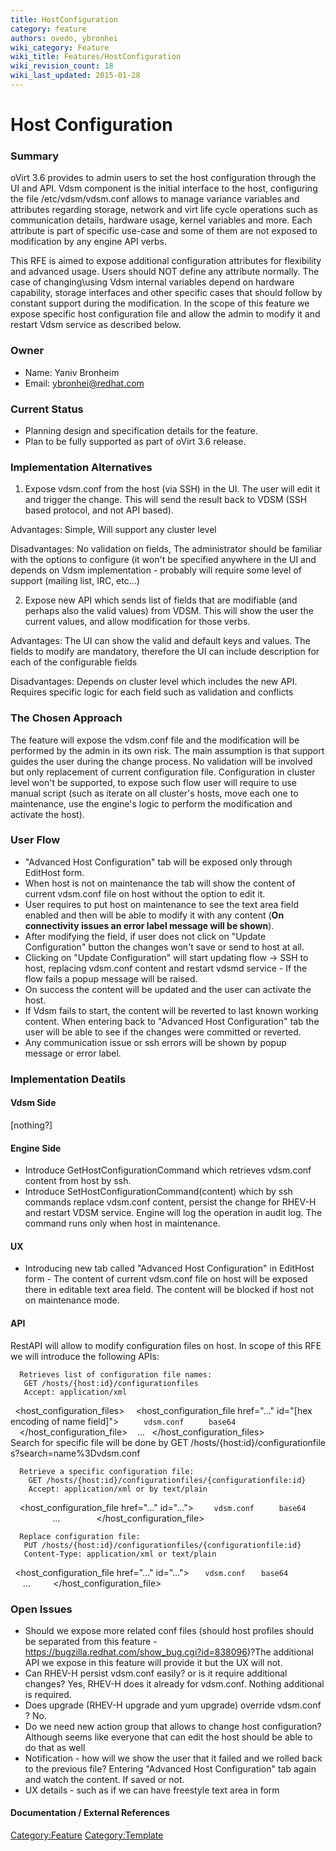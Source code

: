 ```yaml
---
title: HostConfiguration
category: feature
authors: ovedo, ybronhei
wiki_category: Feature
wiki_title: Features/HostConfiguration
wiki_revision_count: 18
wiki_last_updated: 2015-01-28
---
```


# Host Configuration

### Summary

oVirt 3.6 provides to admin users to set the host configuration through the UI and API. Vdsm component is the initial interface to the host, configuring the file /etc/vdsm/vdsm.conf allows to manage variance variables and attributes regarding storage, network and virt life cycle operations such as communication details, hardware usage, kernel variables and more. Each attribute is part of specific use-case and some of them are not exposed to modification by any engine API verbs.

This RFE is aimed to expose additional configuration attributes for flexibility and advanced usage. Users should NOT define any attribute normally. The case of changing\\using Vdsm internal variables depend on hardware capability, storage interfaces and other specific cases that should follow by constant support during the modification. In the scope of this feature we expose specific host configuration file and allow the admin to modify it and restart Vdsm service as described below.

### Owner

*   Name: Yaniv Bronheim
*   Email: ybronhei@redhat.com

### Current Status

*   Planning design and specification details for the feature.
*   Plan to be fully supported as part of oVirt 3.6 release.

### Implementation Alternatives

1. Expose vdsm.conf from the host (via SSH) in the UI. The user will edit it and trigger the change. This will send the result back to VDSM (SSH based protocol, and not API based).

Advantages: Simple, Will support any cluster level

Disadvantages: No validation on fields, The administrator should be familiar with the options to configure (it won't be specified anywhere in the UI and depends on Vdsm implementation - probably will require some level of support (mailing list, IRC, etc...)

2. Expose new API which sends list of fields that are modifiable (and perhaps also the valid values) from VDSM. This will show the user the current values, and allow modification for those verbs.

Advantages: The UI can show the valid and default keys and values. The fields to modify are mandatory, therefore the UI can include description for each of the configurable fields

Disadvantages: Depends on cluster level which includes the new API. Requires specific logic for each field such as validation and conflicts

### The Chosen Approach

The feature will expose the vdsm.conf file and the modification will be performed by the admin in its own risk. The main assumption is that support guides the user during the change process. No validation will be involved but only replacement of current configuration file. Configuration in cluster level won't be supported, to expose such flow user will require to use manual script (such as iterate on all cluster's hosts, move each one to maintenance, use the engine's logic to perform the modification and activate the host).

### User Flow

*   "Advanced Host Configuration" tab will be exposed only through EditHost form.
*   When host is not on maintenance the tab will show the content of current vdsm.conf file on host without the option to edit it.
*   User requires to put host on maintenance to see the text area field enabled and then will be able to modify it with any content (**On connectivity issues an error label message will be shown**).
*   After modifying the field, if user does not click on "Update Configuration" button the changes won't save or send to host at all.
*   Clicking on "Update Configuration" will start updating flow -> SSH to host, replacing vdsm.conf content and restart vdsmd service - If the flow fails a popup message will be raised.
*   On success the content will be updated and the user can activate the host.
*   If Vdsm fails to start, the content will be reverted to last known working content. When entering back to "Advanced Host Configuration" tab the user will be able to see if the changes were committed or reverted.
*   Any communication issue or ssh errors will be shown by popup message or error label.

### Implementation Deatils

#### Vdsm Side

[nothing?]

#### Engine Side

*   Introduce GetHostConfigurationCommand which retrieves vdsm.conf content from host by ssh.
*   Introduce SetHostConfigurationCommand(content) which by ssh commands replace vdsm.conf content, persist the change for RHEV-H and restart VDSM service. Engine will log the operation in audit log. The command runs only when host in maintenance.

#### UX

*   Introducing new tab called "Advanced Host Configuration" in EditHost form - The content of current vdsm.conf file on host will be exposed there in editable text area field. The content will be blocked if host not on maintenance mode.

#### API

RestAPI will allow to modify configuration files on host. In scope of this RFE we will introduce the following APIs:

      Retrieves list of configuration file names:
       GET /hosts/{host:id}/configurationfiles
       Accept: application/xml
` `<host_configuration_files>
`  `<host_configuration_file href="..." id="[hex encoding of name field]">
`     `<name>`vdsm.conf`</name>
`     `<encoding>`base64`</encoding>
`  `</host_configuration_file>
         ...
` `</host_configuration_files>
      Search for specific file will be done by GET /hosts/{host:id}/configurationfiles?search=name%3Dvdsm.conf 

      Retrieve a specific configuration file:
        GET /hosts/{host:id}/configurationfiles/{configurationfile:id}
        Accept: application/xml or by text/plain
`  `<host_configuration_file href="..." id="...">
`    `<name>`vdsm.conf`</name>
`     `<encoding>`base64`</encoding>
`     `<content>
             ...
`     `</content>
`  `</host_configuration_file>

      Replace configuration file:
       PUT /hosts/{host:id}/configurationfiles/{configurationfile:id}
       Content-Type: application/xml or text/plain
` `<host_configuration_file href="..." id="...">
`   `<name>`vdsm.conf`</name>
`   `<encoding>`base64`</encoding>
`   `<content>
           ...
`   `</content>
` `</host_configuration_file>

### Open Issues

*   Should we expose more related conf files (should host profiles should be separated from this feature - <https://bugzilla.redhat.com/show_bug.cgi?id=838096>)?The additional API we expose in this feature will provide it but the UX will not.
*   Can RHEV-H persist vdsm.conf easily? or is it require additional changes? Yes, RHEV-H does it already for vdsm.conf. Nothing additional is required.
*   Does upgrade (RHEV-H upgrade and yum upgrade) override vdsm.conf ? No.
*   Do we need new action group that allows to change host configuration? Although seems like everyone that can edit the host should be able to do that as well
*   Notification - how will we show the user that it failed and we rolled back to the previous file? Entering "Advanced Host Configuration" tab again and watch the content. If saved or not.
*   UX details - such as if we can have freestyle text area in form

#### Documentation / External References

<Category:Feature> <Category:Template>
